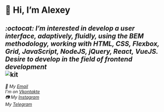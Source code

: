 # 👋 Hi, I’m Alexey
___:octocat: I’m interested in develop a user interface, adaptively, fluidly, using the BEM methodology, working with HTML, CSS, Flexbox, Grid, JavaScript, NodeJS, jQuery, React, VueJS. Desire to develop in the field of frontend development___<br/>
![kit](https://i.gifer.com/origin/78/78add0cc29ccb43a1f01a622b3216cb4_w200.webp)
---
_📧 My [Email](lexa7.03.1994@yandex.ru)_<br/>
_I'm on [Vkontakte](https://vk.com/alexey_artyomenko)_<br/>
_📷 My [Instagram](https://www.instagram.com/alexey_artyomenko/)_<br/>
_My [Telegram](https://t.me/alexey_artyomenko)_

